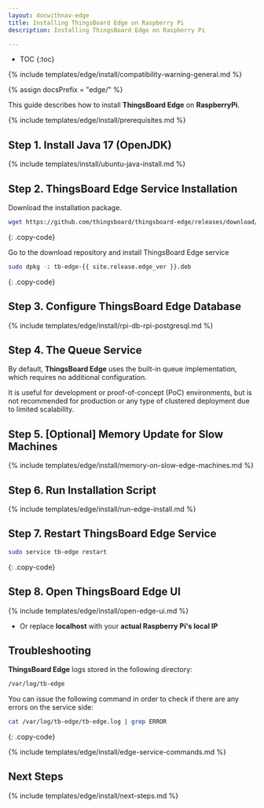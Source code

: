 ```yaml
---
layout: docwithnav-edge
title: Installing ThingsBoard Edge on Raspberry Pi
description: Installing ThingsBoard Edge on Raspberry Pi

---
```


* TOC
{:toc}

{% include templates/edge/install/compatibility-warning-general.md %}

{% assign docsPrefix = "edge/" %}

This guide describes how to install **ThingsBoard Edge** on **RaspberryPi**.

{% include templates/edge/install/prerequisites.md %}

## Step 1. Install Java 17 (OpenJDK)

{% include templates/install/ubuntu-java-install.md %}

## Step 2. ThingsBoard Edge Service Installation

Download the installation package.

```bash
wget https://github.com/thingsboard/thingsboard-edge/releases/download/{{ site.release.edge_tag }}/tb-edge-{{ site.release.edge_ver }}.deb
```
{: .copy-code}

Go to the download repository and install ThingsBoard Edge service

```bash
sudo dpkg -i tb-edge-{{ site.release.edge_ver }}.deb
```
{: .copy-code}

## Step 3. Configure ThingsBoard Edge Database

{% include templates/edge/install/rpi-db-rpi-postgresql.md %}

## Step 4. The Queue Service

By default, **ThingsBoard Edge** uses the built-in queue implementation, which requires no additional configuration.

It is useful for development or proof-of-concept (PoC) environments, but is not recommended for production or any type of clustered deployment due to limited scalability.

## Step 5. [Optional] Memory Update for Slow Machines

{% include templates/edge/install/memory-on-slow-edge-machines.md %} 

## Step 6. Run Installation Script

{% include templates/edge/install/run-edge-install.md %} 

## Step 7. Restart ThingsBoard Edge Service

```bash
sudo service tb-edge restart
```
{: .copy-code}

## Step 8. Open ThingsBoard Edge UI

{% include templates/edge/install/open-edge-ui.md %}

* Or replace **localhost** with your **actual Raspberry Pi's local IP**

## Troubleshooting

**ThingsBoard Edge** logs stored in the following directory:

```bash
/var/log/tb-edge
```

You can issue the following command in order to check if there are any errors on the service side:

```bash
cat /var/log/tb-edge/tb-edge.log | grep ERROR
```
{: .copy-code}

{% include templates/edge/install/edge-service-commands.md %}

## Next Steps

{% include templates/edge/install/next-steps.md %}
